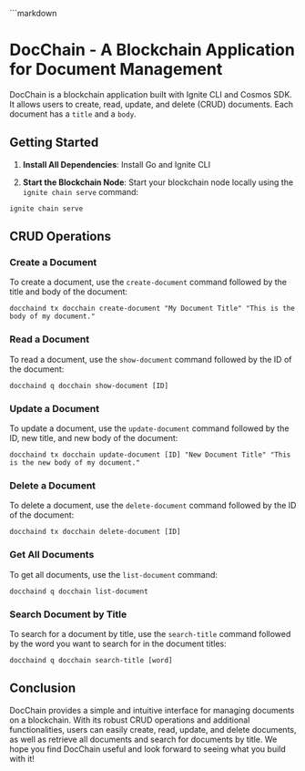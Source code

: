 \`\`\`markdown
# DocChain - A Blockchain Application for Document Management

DocChain is a blockchain application built with Ignite CLI and Cosmos SDK. It allows users to create, read, update, and delete (CRUD) documents. Each document has a `title` and a `body`.

## Getting Started

1. **Install All Dependencies**: Install Go and Ignite CLI 

2. **Start the Blockchain Node**: Start your blockchain node locally using the `ignite chain serve` command:

```
ignite chain serve
```

## CRUD Operations

### Create a Document

To create a document, use the `create-document` command followed by the title and body of the document:

```
docchaind tx docchain create-document "My Document Title" "This is the body of my document."
```

### Read a Document

To read a document, use the `show-document` command followed by the ID of the document:

```
docchaind q docchain show-document [ID]
```

### Update a Document

To update a document, use the `update-document` command followed by the ID, new title, and new body of the document:

```
docchaind tx docchain update-document [ID] "New Document Title" "This is the new body of my document."
```

### Delete a Document

To delete a document, use the `delete-document` command followed by the ID of the document:

```
docchaind tx docchain delete-document [ID]
```

### Get All Documents

To get all documents, use the `list-document` command:

```
docchaind q docchain list-document
```

### Search Document by Title

To search for a document by title, use the `search-title` command followed by the word you want to search for in the document titles:

```
docchaind q docchain search-title [word]
```

## Conclusion

DocChain provides a simple and intuitive interface for managing documents on a blockchain. With its robust CRUD operations and additional functionalities, users can easily create, read, update, and delete documents, as well as retrieve all documents and search for documents by title. We hope you find DocChain useful and look forward to seeing what you build with it!

